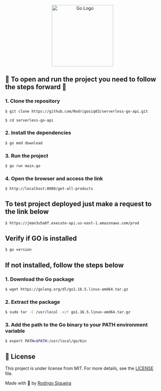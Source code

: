 <p align="center">
  <a href="https://go.dev/doc/" target="blank"><img src="https://i.imgur.com/rAjN17x.png" width="200" alt="Go Logo" /></a>
</p>


## 🎯 To open and run the project you need to follow the steps forward 🎯

### 1. Clone the repository

```bash
$ git clone https://github.com/Rodrigosiq03/serverless-go-api.git

$ cd serverless-go-api
```

### 2. Install the dependencies

```bash
$ go mod download
```

### 3. Run the project

```bash
$ go run main.go
```

### 4. Open the browser and access the link

```bash
$ http://localhost:8080/get-all-products
```

## To test project deployed just make a request to the link below

```bash
$ https://jman3u5a0f.execute-api.us-east-1.amazonaws.com/prod
```

## Verify if GO is installed

```bash
$ go version
```

## If not installed, follow the steps below

### 1. Download the Go package

```bash
$ wget https://golang.org/dl/go1.16.5.linux-amd64.tar.gz
```

### 2. Extract the package

```bash
$ sudo tar -C /usr/local -xzf go1.16.5.linux-amd64.tar.gz
```

### 3. Add the path to the Go binary to your PATH environment variable

```bash
$ export PATH=$PATH:/usr/local/go/bin
```

## 📝 License

This project is under license from MIT. For more details, see the [LICENSE](LICENSE.md) file.

Made with 🩵 by <a href="https://github.com/Rodrigosiq03">Rodrigo Siqueira</a> 